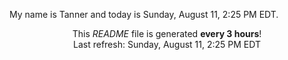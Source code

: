 My name is Tanner and today is Sunday, August 11, 2:25 PM EDT.

<p align="center">This <i>README</i> file is generated <b>every 3 hours</b>!</br>Last refresh: Sunday, August 11, 2:25 PM EDT<br /></p>
